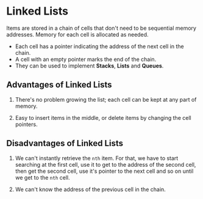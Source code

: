 # Linked Lists

Items are stored in a chain of cells that don't need to be sequential memory addresses. Memory for each cell is allocated as needed.

  * Each cell has a pointer indicating the address of the next cell in the chain.
  * A cell with an empty pointer marks the end of the chain.
  * They can be used to implement **Stacks**, **Lists** and **Queues**.

  ## Advantages of Linked Lists

  1. There's no problem growing the list; each cell can be kept at any part of memory.

  2. Easy to insert items in the middle, or delete items by changing the cell pointers.

  ## Disadvantages of Linked Lists

  1. We can't instantly retrieve the `nth` item. For that, we have to start searching at the first cell, use it to get to the address of the second cell, then get the second cell, use it's pointer to the next cell and so on until we get to the `nth` cell.

  2. We can't know the address of the previous cell in the chain.